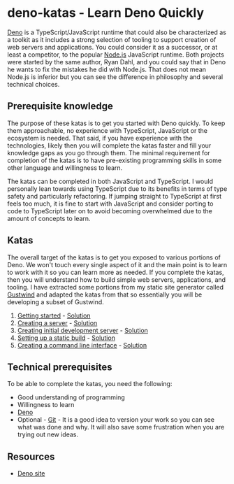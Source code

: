 # deno-katas - Learn Deno Quickly

[Deno](https://deno.land/) is a TypeScript/JavaScript runtime that could also be characterized as a toolkit as it includes a strong selection of tooling to support creation of web servers and applications. You could consider it as a successor, or at least a competitor, to the popular [Node.js](https://nodejs.org/) JavaScript runtime. Both projects were started by the same author, Ryan Dahl, and you could say that in Deno he wants to fix the mistakes he did with Node.js. That does not mean Node.js is inferior but you can see the difference in philosophy and several technical choices.

## Prerequisite knowledge

The purpose of these katas is to get you started with Deno quickly. To keep them approachable, no experience with TypeScript, JavaScript or the ecosystem is needed. That said, if you have experience with the technologies, likely then you will complete the katas faster and fill your knowledge gaps as you go through them. The minimal requirement for completion of the katas is to have pre-existing programming skills in some other language and willingness to learn.

The katas can be completed in both JavaScript and TypeScript. I would personally lean towards using TypeScript due to its benefits in terms of type safety and particularly refactoring. If jumping straight to TypeScript at first feels too much, it is fine to start with JavaScript and consider porting to code to TypeScript later on to avoid becoming overwhelmed due to the amount of concepts to learn.

## Katas

The overall target of the katas is to get you exposed to various portions of Deno. We won't touch every single aspect of it and the main point is to learn to work with it so you can learn more as needed. If you complete the katas, then you will understand how to build simple web servers, applications, and tooling. I have extracted some portions from my static site generator called [Gustwind](https://gustwind.js.org/) and adapted the katas from that so essentially you will be developing a subset of Gustwind.

1. [Getting started](katas/kata-01.md) - [Solution](solutions/kata-01)
2. [Creating a server](katas/kata-02.md) - [Solution](solutions/kata-02)
3. [Creating initial development server](katas/kata-03.md) - [Solution](solutions/kata-03)
4. [Setting up a static build](katas/kata-05.md) - [Solution](solutions/kata-05)
5. [Creating a command line interface](katas/kata-06.md) - [Solution](solutions/kata-06)

## Technical prerequisites

To be able to complete the katas, you need the following:

* Good understanding of programming
* Willingness to learn
* [Deno](https://deno.land/)
* Optional - [Git](https://git-scm.com/) - It is a good idea to version your work so you can see what was done and why. It will also save some frustration when you are trying out new ideas.

## Resources

* [Deno site](https://deno.land/)
